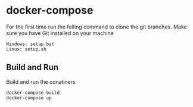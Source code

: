 # docker-compose


For the first time run the folling command to clone the git branches. Make sure you have Git installed on your machine

```shell
Windows: setup.bat
Linux: setup.sh
```
## Build and Run

Build and run the conatiners

```shell
docker-compose build
docker-compose up
```

